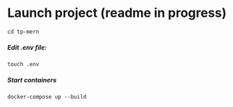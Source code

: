 # Launch project (readme in progress)

```cd tp-mern```
##### Edit .env file:
```touch .env```

##### Start containers
```docker-compose up --build```